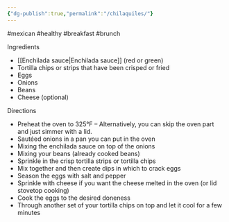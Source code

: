 ```yaml
---
{"dg-publish":true,"permalink":"/chilaquiles/"}
---
```



#mexican #healthy #breakfast #brunch


Ingredients 
- [[Enchilada sauce\|Enchilada sauce]] (red or green)
- Tortilla chips or strips that have been crisped or fried 
- Eggs
- Onions
- Beans
- Cheese (optional)

Directions
- Preheat the oven to 325°F – Alternatively, you can skip the oven part and just simmer with a lid. 
- Sautéed onions in a pan you can put in the oven
- Mixing the enchilada sauce on top of the onions
- Mixing your beans (already cooked beans)
- Sprinkle in the crisp tortilla strips or tortilla chips
- Mix together and then create dips in which to crack eggs
- Season the eggs with salt and pepper
- Sprinkle with cheese if you want the cheese melted in the oven (or lid stovetop cooking)
- Cook the eggs to the desired doneness
- Through another set of your tortilla chips on top and let it cool for a few minutes
